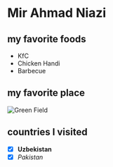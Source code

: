# Mir Ahmad Niazi
## my favorite foods
- KfC
- Chicken Handi
- Barbecue
## my favorite place
![Green Field](https://www.friso.com.sg/sites/g/files/jgsirj131/files/2020-02/Pillar2_OneCowNeedsToChangeDiet.png)
## countries I visited
- [x] **Uzbekistan**
- [x] _Pakistan_
